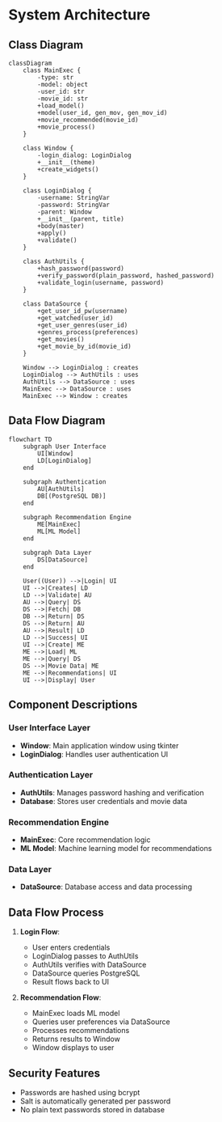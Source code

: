 # System Architecture

## Class Diagram
```mermaid
classDiagram
    class MainExec {
        -type: str
        -model: object
        -user_id: str
        -movie_id: str
        +load_model()
        +model(user_id, gen_mov, gen_mov_id)
        +movie_recommended(movie_id)
        +movie_process()
    }

    class Window {
        -login_dialog: LoginDialog
        +__init__(theme)
        +create_widgets()
    }

    class LoginDialog {
        -username: StringVar
        -password: StringVar
        -parent: Window
        +__init__(parent, title)
        +body(master)
        +apply()
        +validate()
    }

    class AuthUtils {
        +hash_password(password)
        +verify_password(plain_password, hashed_password)
        +validate_login(username, password)
    }

    class DataSource {
        +get_user_id_pw(username)
        +get_watched(user_id)
        +get_user_genres(user_id)
        +genres_process(preferences)
        +get_movies()
        +get_movie_by_id(movie_id)
    }

    Window --> LoginDialog : creates
    LoginDialog --> AuthUtils : uses
    AuthUtils --> DataSource : uses
    MainExec --> DataSource : uses
    MainExec --> Window : creates

```

## Data Flow Diagram
```mermaid
flowchart TD
    subgraph User Interface
        UI[Window]
        LD[LoginDialog]
    end

    subgraph Authentication
        AU[AuthUtils]
        DB[(PostgreSQL DB)]
    end

    subgraph Recommendation Engine
        ME[MainExec]
        ML[ML Model]
    end

    subgraph Data Layer
        DS[DataSource]
    end

    User((User)) -->|Login| UI
    UI -->|Creates| LD
    LD -->|Validate| AU
    AU -->|Query| DS
    DS -->|Fetch| DB
    DB -->|Return| DS
    DS -->|Return| AU
    AU -->|Result| LD
    LD -->|Success| UI
    UI -->|Create| ME
    ME -->|Load| ML
    ME -->|Query| DS
    DS -->|Movie Data| ME
    ME -->|Recommendations| UI
    UI -->|Display| User
```

## Component Descriptions

### User Interface Layer
- **Window**: Main application window using tkinter
- **LoginDialog**: Handles user authentication UI

### Authentication Layer
- **AuthUtils**: Manages password hashing and verification
- **Database**: Stores user credentials and movie data

### Recommendation Engine
- **MainExec**: Core recommendation logic
- **ML Model**: Machine learning model for recommendations

### Data Layer
- **DataSource**: Database access and data processing

## Data Flow Process

1. **Login Flow**:
   - User enters credentials
   - LoginDialog passes to AuthUtils
   - AuthUtils verifies with DataSource
   - DataSource queries PostgreSQL
   - Result flows back to UI

2. **Recommendation Flow**:
   - MainExec loads ML model
   - Queries user preferences via DataSource
   - Processes recommendations
   - Returns results to Window
   - Window displays to user

## Security Features
- Passwords are hashed using bcrypt
- Salt is automatically generated per password
- No plain text passwords stored in database
